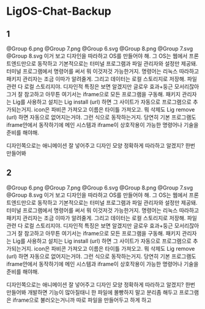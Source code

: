 # LigOS-Chat-Backup
## 1
@Group 6.png @Group 7.png @Group 6.svg @Group 8.png @Group 7.svg @Group 8.svg  이거 보고 디자인을 따라하고
 OS를 만들어야 해.
 그 OS는 웹에서 프론트엔드만으로 동작하고 기본적으로는 터미널 프로그램과 파일 관리자와 설정만 제공돼.
 터미널 프로그램에서 명령어를 써서 뭐 이것저것 가능한거지. 명령어는 리눅스 따라하고 패키지 관리자는 조금 이따가 알려줄게.
 그리고 데이터는 로컬 스토리지로 저장해. 파일 관련 다 로컬 스토리지야.
 디자인적 특징은 보면 알겠지만 글로우 효과+둥근 모서리잖아 그거 잘 참고하고
 아무튼 여기서는 iframe으로 모든 프로그램을 구동해.
 패키지 관리자는 Lig를 사용하고 설치는 Lig install (url) 하면 그 사이트가 자동으로 프로그램으로 추가되는거지. icon은 파비콘 가져오고 이름은 타이틀 가져오고. 뭐 삭제도 Lig remove (url) 하면 자동으로 없어지는거야.
 그런 식으로 동작하는거지. 당연히 기본 프로그램도 iframe안에서 동작하기에 메인 시스템과 iframe이 상호작용이 가능한 명령어나 기술을 준비를 해야해.
 
 디자인쪽으로는 애니메이션 잘 넣어주고 디자인 모양 정확하게 따라하고
 알겠지? 한번 만들어봐
 ## 2
 @Group 6.png @Group 7.png @Group 6.svg @Group 8.png @Group 7.svg @Group 8.svg  이거 보고 디자인을 따라하고
 OS를 만들어야 해.
 그 OS는 웹에서 프론트엔드만으로 동작하고 기본적으로는 터미널 프로그램과 파일 관리자와 설정만 제공돼.
 터미널 프로그램에서 명령어를 써서 뭐 이것저것 가능한거지. 명령어는 리눅스 따라하고 패키지 관리자는 조금 이따가 알려줄게.
 그리고 데이터는 로컬 스토리지로 저장해. 파일 관련 다 로컬 스토리지야.
 디자인적 특징은 보면 알겠지만 글로우 효과+둥근 모서리잖아 그거 잘 참고하고
 아무튼 여기서는 iframe으로 모든 프로그램을 구동해.
 패키지 관리자는 Lig를 사용하고 설치는 Lig install (url) 하면 그 사이트가 자동으로 프로그램으로 추가되는거지. icon은 파비콘 가져오고 이름은 타이틀 가져오고. 뭐 삭제도 Lig remove (url) 하면 자동으로 없어지는거야.
 그런 식으로 동작하는거지. 당연히 기본 프로그램도 iframe안에서 동작하기에 메인 시스템과 iframe이 상호작용이 가능한 명령어나 기술을 준비를 해야해.
 
 디자인쪽으로는 애니메이션 잘 넣어주고 디자인 모양 정확하게 따라하고
 알겠지? 한번 만들어봐
 개발하면 기능이 많아질태니 한 파일에 몰빵하지 말고 분리좀 해두고
 프로그램은 iframe으로 불러오는거니까 따로 파일을 만들어두고 하게 하고
